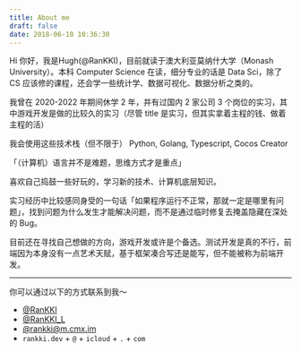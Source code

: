 ```yaml
---
title: About me
draft: false
date: 2018-06-10 10:36:30
---
```


Hi 你好，我是Hugh(@RanKKI)，目前就读于澳大利亚莫纳什大学（Monash University）。本科 Computer Science 在读，细分专业的话是 Data Sci，除了 CS 应该修的课程，还会学一些统计学、数据可视化、数据分析之类的。

我曾在 2020-2022 年期间休学 2 年，并有过国内 2 家公司 3 个岗位的实习，其中游戏开发是做的比较久的实习（尽管 title 是实习，但其实拿着主程的钱、做着主程的活）

我会使用这些技术栈（但不限于）
<span class="iconify" data-icon="logos:python"></span>Python,
<span class="iconify" data-icon="grommet-icons:golang"></span>Golang,
<span class="iconify" data-icon="logos:typescript-icon"></span>Typescript,
<span class="iconify" data-icon="simple-icons:cocos"></span>Cocos Creator

「（计算机）语言并不是难题，思维方式才是重点」

喜欢自己捣鼓一些好玩的，学习新的技术、计算机底层知识。

实习经历中比较感同身受的一句话「如果程序运行不正常，那就一定是哪里有问题」，找到问题为什么发生才能解决问题，而不是通过临时修复去掩盖隐藏在深处的 Bug。

目前还在寻找自己想做的方向，游戏开发或许是个备选。测试开发是真的不行，前端因为本身没有一点艺术天赋，基于框架凑合写还是能写，但不能被称为前端开发。

----

你可以通过以下的方式联系到我～

- <span class="iconify" data-icon="line-md:github"></span>[@RanKKI](https://github.com/RanKKI)
- <span class="iconify" data-icon="logos:telegram"></span>[@RanKKI_L](https://t.me/RanKKI_L)
- <span class="iconify" data-icon="logos:mastodon-icon"></span>[@rankki@m.cmx.im](https://m.cmx.im/@rankki)
- <span class="iconify" data-icon="carbon:email"></span>`rankki.dev` + `@` + `icloud` + `.` + `com`
